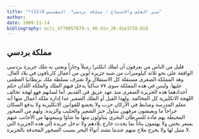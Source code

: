 ```yaml
---
title: "*سير العلم والاجتماع : مملكة بردسي*. المقتبس 4(11)"
author: 
date: 1909-11-14
bibliography: oclc_4770057679-i_46-div_26.d1e3728.bib
---
```




##  مملكة بردسي 


 قليل من الناس من يعرفون أن لملك انكلترا زميلاً وجاراً ونعني به ملك جزيرة بردسي الواقعة على نحو  ثلاثة  كيلومترات من شبه جزيرة لوين من أعمال كارنافون في بلاد الغال. وهذ المملكة الصغرى مستقلة كل الاستقلال ولا تعترف بسلطة ملك بريطانيا العظمى عليها. وليس في هذه المملكة سوى  ٧٧  ساكناً يدخل فيهم الملك والملكة اللذان حكم أجدادهما هذه الجزيرة الصغرى منذ عهد عريق في القديم. أما لسانهم فهو لهجة تخالف اللهجة الانكليزية كل المخالفة. ولهذا القيل أو الملك الصغير عدا إدارة ملكه أعمال منها أنه معلم المدرسة وضابط في الأركان حرب ولا يخضع للقوانين الانكليزية ولا يدفع السكان خراجاً ما ويعيشون مرفهين بتناول خبز الشعير والحليب والزبدة. ولهم من الصخور المحيطة بهم مادة للسرطان البحري يتناولون منها ما شاؤا ويبيعونها من الأجانب عنهم   بسعر بخس ولا يهتمون بتاتاً بما يحدث خارج بلادهم ولا تدخل جريدة إلى هذه الجزيرة التي لا مثيل لها ولا يخرج ملاح منهم عندما تشتد أنواءُ البحر بسبب الصخور المحدقة بالجزيرة. 
